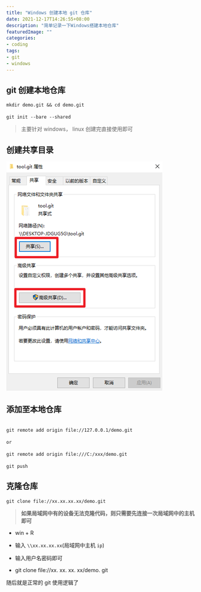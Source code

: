 ```yaml
---
title: "Windows 创建本地 git 仓库"
date: 2021-12-17T14:26:55+08:00
description: "简单记录一下Windows搭建本地仓库"
featuredImage: ""
categories:
- coding
tags:
- git
- windows
---
```


## git 创建本地仓库

```shell
mkdir demo.git && cd demo.git

git init --bare --shared
```

> 主要针对 windows， linux 创建完直接使用即可

## 创建共享目录

![local_git_sharedir](./assets/aa92bb42a9a2d.png)

## 添加至本地仓库

```shell

git remote add origin file://127.0.0.1/demo.git

or  

git remote add origin file:///C:/xxx/demo.git

git push

```

## 克隆仓库

```
git clone file://xx.xx.xx.xx/demo.git

```

> **如果局域网中有的设备无法克隆代码，则只需要先连接一次局域网中的主机即可**

- win + R

- 输入 `\\xx.xx.xx.xx`(局域网中主机 `ip`)

- 输入用户名密码即可

- git clone file://xx. xx. xx. xx/demo. git

随后就是正常的 git 使用逻辑了
